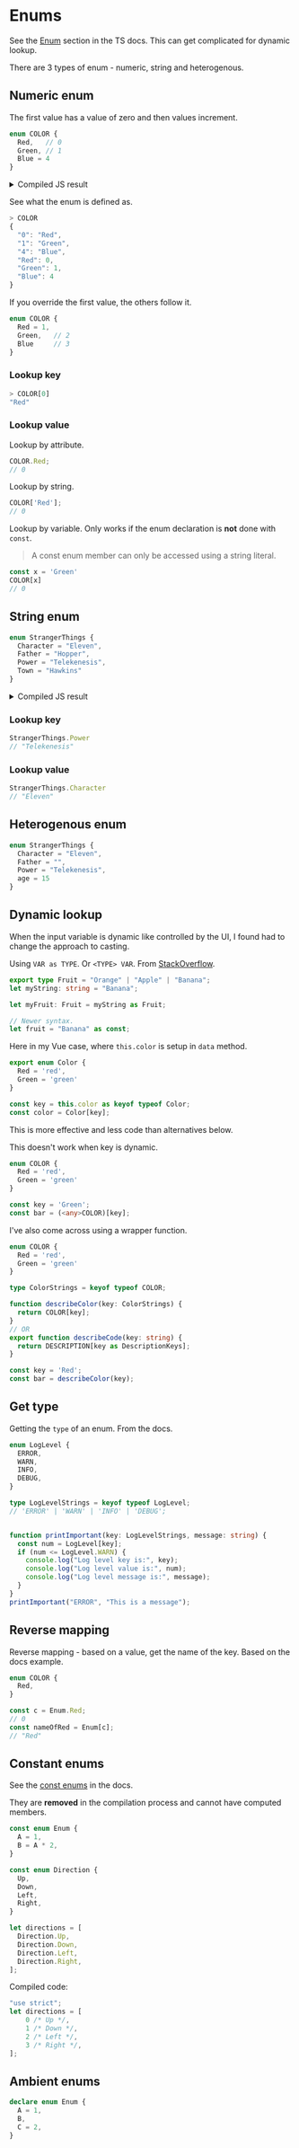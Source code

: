 # Enums

See the [Enum](https://www.typescriptlang.org/docs/handbook/enums.html) section in the TS docs. This can get complicated for dynamic lookup. 

There are 3 types of enum - numeric, string and heterogenous.


## Numeric enum

The first value has a value of zero and then values increment.

```typescript
enum COLOR {
  Red,   // 0
  Green, // 1
  Blue = 4
}
```

<details>
<summary>Compiled JS result</summary>

```javascript
"use strict";
var COLOR;
(function (COLOR) {
    COLOR[COLOR["Red"] = 0] = "Red";
    COLOR[COLOR["Green"] = 1] = "Green";
    COLOR[COLOR["Blue"] = 4] = "Blue";
})(COLOR || (COLOR = {}));
```

</details>

See what the enum is defined as.

```javascript
> COLOR
{
  "0": "Red",
  "1": "Green",
  "4": "Blue",
  "Red": 0,
  "Green": 1,
  "Blue": 4
}
```

If you override the first value, the others follow it.

```typescript
enum COLOR {
  Red = 1,
  Green,   // 2
  Blue     // 3
}
```

### Lookup key

```typescript
> COLOR[0]
"Red"
```

### Lookup value

Lookup by attribute.

```typescript
COLOR.Red;
// 0
```

Lookup by string.

```typescript
COLOR['Red'];
// 0
```

Lookup by variable. Only works if the enum declaration is **not** done with `const`.

> A const enum member can only be accessed using a string literal.

```typescript
const x = 'Green'
COLOR[x]
// 0
```


## String enum

```typescript
enum StrangerThings {
  Character = "Eleven",
  Father = "Hopper",
  Power = "Telekenesis",
  Town = "Hawkins"
}
```

<details>
<summary>Compiled JS result</summary>

```javascript
"use strict";
var StrangerThings;
(function (StrangerThings) {
    StrangerThings["Character"] = "Eleven";
    StrangerThings["Father"] = "Hopper";
    StrangerThings["Power"] = "Telekenesis";
    StrangerThings["Town"] = "Hawkins";
})(StrangerThings || (StrangerThings = {}));
```

</details>

### Lookup key

```typescript
StrangerThings.Power
// "Telekenesis"
```

### Lookup value

```typescript
StrangerThings.Character
// "Eleven"
```


## Heterogenous enum

```typescript
enum StrangerThings {
  Character = "Eleven",
  Father = "",
  Power = "Telekenesis",
  age = 15
}
```


## Dynamic lookup

When the input variable is dynamic like controlled by the UI, I found had to change the approach to casting.

Using `VAR as TYPE`. Or `<TYPE> VAR`. From [StackOverflow](https://stackoverflow.com/questions/37978528/typescript-type-string-is-not-assignable-to-type).

```typescript
export type Fruit = "Orange" | "Apple" | "Banana";
let myString: string = "Banana";

let myFruit: Fruit = myString as Fruit;

// Newer syntax.
let fruit = "Banana" as const;
```

Here in my Vue case, where `this.color` is setup in `data` method.

```typescript
export enum Color {
  Red = 'red',
  Green = 'green'
}

const key = this.color as keyof typeof Color;
const color = Color[key];
```

This is more effective and less code than alternatives below.

This doesn't work when key is dynamic.

```typescript
enum COLOR {
  Red = 'red',
  Green = 'green'
}

const key = 'Green';
const bar = (<any>COLOR)[key];
```

I've also come across using a wrapper function.

```typescript
enum COLOR {
  Red = 'red',
  Green = 'green'
}

type ColorStrings = keyof typeof COLOR;

function describeColor(key: ColorStrings) {
  return COLOR[key];
}
// OR
export function describeCode(key: string) {
  return DESCRIPTION[key as DescriptionKeys];
}

const key = 'Red';
const bar = describeColor(key);
```


## Get type

Getting the `type` of an enum. From the docs.

```typescript
enum LogLevel {
  ERROR,
  WARN,
  INFO,
  DEBUG,
}

type LogLevelStrings = keyof typeof LogLevel;
// 'ERROR' | 'WARN' | 'INFO' | 'DEBUG';


function printImportant(key: LogLevelStrings, message: string) {
  const num = LogLevel[key];
  if (num <= LogLevel.WARN) {
    console.log("Log level key is:", key);
    console.log("Log level value is:", num);
    console.log("Log level message is:", message);
  }
}
printImportant("ERROR", "This is a message");
```

## Reverse mapping

Reverse mapping - based on a value, get the name of the key. Based on the docs example.

```typescript
enum COLOR {
  Red,
}

const c = Enum.Red;
// 0
const nameOfRed = Enum[c];
// "Red"
```

## Constant enums

See the [const enums](https://www.typescriptlang.org/docs/handbook/enums.html#const-enums) in the docs.

They are **removed** in the compilation process and cannot have computed members.

```typescript
const enum Enum {
  A = 1,
  B = A * 2,
}
```

```typescript
const enum Direction {
  Up,
  Down,
  Left,
  Right,
}

let directions = [
  Direction.Up,
  Direction.Down,
  Direction.Left,
  Direction.Right,
];
```

Compiled code:

```javascript
"use strict";
let directions = [
    0 /* Up */,
    1 /* Down */,
    2 /* Left */,
    3 /* Right */,
];
```


## Ambient enums

```typescript
declare enum Enum {
  A = 1,
  B,
  C = 2,
}
```
